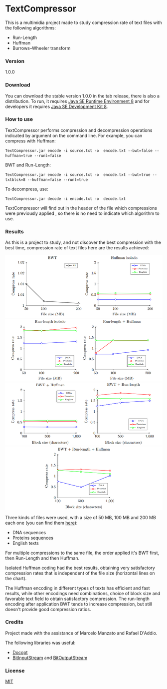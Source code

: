 # TextCompressor

This is a multimidia project made to study compression rate of text files with the following algorithms:

* Run-Length
* Huffman
* Burrows–Wheeler transform

###  Version

1.0.0

### Download

You can download the stable version 1.0.0 in the tab release, there is also a distribution. To run, it requires [Java SE Runtime Environment 8][jre] and for developers it requires [Java SE Development Kit 8][jdk].

### How to use

TextCompressor performs compression and decompression operations indicated by argument on the command line. For example, you can compress with Huffman:

```
TextCompressor.jar encode -i source.txt -o  encode.txt --bwt=false --huffman=true --runl=false
```

BWT and Run-Length:

```
TextCompressor.jar encode -i source.txt -o  encode.txt --bwt=true --txtblck=8 --huffman=false --runl=true
```

To decompress, use:

```
TextCompressor.jar decode -i encode.txt -o  decode.txt
```

TextCompressor will find out in the header of the file which compressions were previously applied , so there is no need to indicate which algorithm to use.

### Results

As this is a project to study, and not discover the best compression with the best time, compression rate of text files here are the results achieved:

![Chart 1](img/1.png)
![Chart 2](img/2.png)
![Chart 3](img/3.png)
![Chart 4](img/4.png)

Three kinds of files were used, with a size of 50 MB, 100 MB and 200 MB each one (you can find them [here][sourceFiles]):

* DNA sequences
* Proteins sequences
* English texts

For multiple compressions to the same file, the order applied it's BWT first, then Run-Length and then Huffman.

Isolated Huffman coding had the best results, obtaining very satisfactory compression rates that is independent of the file size (horizontal lines on the chart).

The Huffman encoding in different types of texts has efficient and fast results, while other encodings need combinations, choice of block size and favorable text field to obtain satisfactory compression. The run-length encoding after application BWT tends to increase compression, but still doesn't provide good compression ratios.

### Credits

Project made with the assistance of Marcelo Manzato and Rafael D'Addio.

The following libraries was useful:

* [Docopt][docopt]
* [BitInputStream][bitInput] and [BitOutputStream][bitOutput]

### License

[MIT](LICENSE)

[jre]:<http://www.oracle.com/technetwork/java/javase/downloads/jre8-downloads-2133155.html>
[jdk]:<http://www.oracle.com/technetwork/java/javase/downloads/jdk8-downloads-2133151.html>
[sourceFiles]:<http://pizzachili.dcc.uchile.cl/texts.html>
[docopt]:<https://github.com/docopt/docopt.java>
[bitInput]:<https://www.cs.duke.edu/courses/cps100e/current/assign/huff/code/BitInputStream.html>
[bitOutput]:<https://www.cs.duke.edu/csed/poop/huff/fall06/code/BitOutputStream.java>